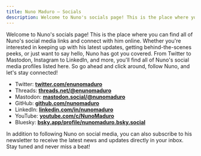 ```yaml
---
title: Nuno Maduro — Socials
description: Welcome to Nuno's socials page! This is the place where you can find all of Nuno's social media links and connect with him online.
---
```


Welcome to Nuno's socials page! This is the place where you can find all of Nuno's social media links and connect with him online. Whether you're interested in keeping up with his latest updates, getting behind-the-scenes peeks, or just want to say hello, Nuno has got you covered. From Twitter to Mastodon, Instagram to LinkedIn, and more, you'll find all of Nuno's social media profiles listed here. So go ahead and click around, follow Nuno, and let's stay connected!

- Twitter: **[twitter.com/enunomaduro](https://twitter.com/enunomaduro)**
- Threads: **[threads.net/@enunomaduro](https://www.threads.net/@enunomaduro)**
- Mastodon: **[mastodon.social/@nunomaduro](https://mastodon.social/@nunomaduro)**
- GitHub: **[github.com/nunomaduro](https://github.com/nunomaduro)**
- LinkedIn: **[linkedin.com/in/nunomaduro](https://www.linkedin.com/in/nunomaduro)**
- YouTube: **[youtube.com/c/NunoMaduro](https://www.youtube.com/c/NunoMaduro)**
- Bluesky: **[bsky.app/profile/nunomaduro.bsky.social](https://bsky.app/profile/nunomaduro.bsky.social)**

In addition to following Nuno on social media, you can also subscribe to his newsletter to receive the latest news and updates directly in your inbox. Stay tuned and never miss a beat!
